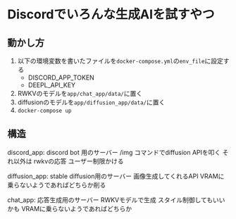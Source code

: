 # Discordでいろんな生成AIを試すやつ

## 動かし方
1. 以下の環境変数を書いたファイルを`docker-compose.yml`の`env_file`に設定する
   - DISCORD_APP_TOKEN
   - DEEPL_API_KEY
2. RWKVのモデルを`app/chat_app/data/`に置く
3. diffusionのモデルを`app/diffusion_app/data/`に置く
4. `docker-compose up`

## 構造
discord_app:
  discord bot 用のサーバー
  /img コマンドでdiffusion APIを叩く
  それ以外は rwkvの応答
  ユーザー制限かける

diffusion_app:
  stable diffusion用のサーバー
  画像生成してくれるAPI
  VRAMに乗らないようであればどちらか削る

chat_app:
  応答生成用のサーバー
  RWKVモデルで生成
  スタイル制御してもいいかも
  VRAMに乗らないようであればどちらか
